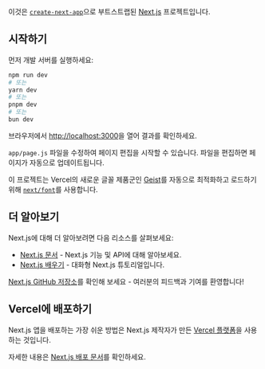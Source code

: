 이것은 [`create-next-app`](https://nextjs.org/docs/app/api-reference/cli/create-next-app)으로 부트스트랩된 [Next.js](https://nextjs.org) 프로젝트입니다.

## 시작하기

먼저 개발 서버를 실행하세요:

```bash
npm run dev
# 또는
yarn dev
# 또는
pnpm dev
# 또는
bun dev
```

브라우저에서 [http://localhost:3000](http://localhost:3000)을 열어 결과를 확인하세요.

`app/page.js` 파일을 수정하여 페이지 편집을 시작할 수 있습니다. 파일을 편집하면 페이지가 자동으로 업데이트됩니다.

이 프로젝트는 Vercel의 새로운 글꼴 제품군인 [Geist](https://vercel.com/font)를 자동으로 최적화하고 로드하기 위해 [`next/font`](https://nextjs.org/docs/app/building-your-application/optimizing/fonts)를 사용합니다.

## 더 알아보기

Next.js에 대해 더 알아보려면 다음 리소스를 살펴보세요:

- [Next.js 문서](https://nextjs.org/docs) - Next.js 기능 및 API에 대해 알아보세요.
- [Next.js 배우기](https://nextjs.org/learn) - 대화형 Next.js 튜토리얼입니다.

[Next.js GitHub 저장소](https://github.com/vercel/next.js)를 확인해 보세요 - 여러분의 피드백과 기여를 환영합니다!

## Vercel에 배포하기

Next.js 앱을 배포하는 가장 쉬운 방법은 Next.js 제작자가 만든 [Vercel 플랫폼](https://vercel.com/new?utm_medium=default-template&filter=next.js&utm_source=create-next-app&utm_campaign=create-next-app-readme)을 사용하는 것입니다.

자세한 내용은 [Next.js 배포 문서](https://nextjs.org/docs/app/building-your-application/deploying)를 확인하세요.
